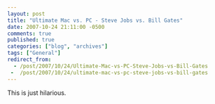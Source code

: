 ```yaml
---
layout: post
title: "Ultimate Mac vs. PC - Steve Jobs vs. Bill Gates"
date: 2007-10-24 21:11:00 -0500
comments: true
published: true
categories: ["blog", "archives"]
tags: ["General"]
redirect_from: 
  - /post/2007/10/24/Ultimate-Mac-vs-PC-Steve-Jobs-vs-Bill-Gates
 -  /post/2007/10/24/ultimate-mac-vs-pc-steve-jobs-vs-bill-gates
---
```

<!-- more -->
<P>This is just hilarious.</P>
<OBJECT height=355 width=425><PARAM NAME="movie" VALUE="http://www.youtube.com/v/qHO8l-Bd1O4&amp;rel=1"><PARAM NAME="wmode" VALUE="transparent">
<embed src="http://www.youtube.com/v/qHO8l-Bd1O4&rel=1" type="application/x-shockwave-flash" wmode="transparent" width="425" height="355"></embed></OBJECT>

